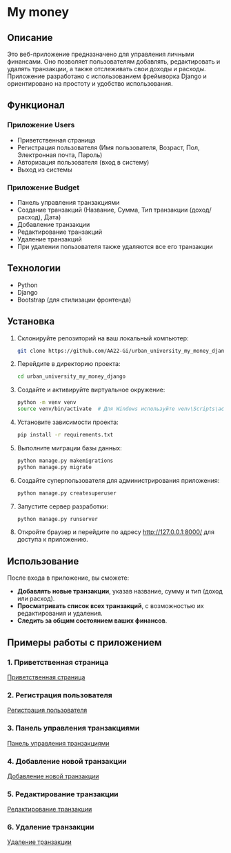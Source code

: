 # My money

## Описание

Это веб-приложение предназначено для управления личными финансами. Оно позволяет пользователям добавлять, редактировать и удалять транзакции, а также отслеживать свои доходы и расходы. Приложение разработано с использованием фреймворка Django и ориентировано на простоту и удобство использования.

## Функционал

### Приложение Users
- Приветственная страница
- Регистрация пользователя (Имя пользователя, Возраст, Пол, Электронная почта, Пароль)
- Авторизация пользователя (вход в систему)
- Выход из системы

### Приложение Budget
- Панель управления транзакциями
- Создание транзакций (Название, Сумма, Тип транзакции (доход/расход), Дата)
- Добавление транзакции
- Редактирование транзакций
- Удаление транзакций
- При удалении пользователя также удаляются все его транзакции

## Технологии

- Python 
- Django
- Bootstrap (для стилизации фронтенда)

## Установка

  1. Склонируйте репозиторий на ваш локальный компьютер:
     ```bash
     git clone https://github.com/AA22-Gi/urban_university_my_money_django.git
     ```

  2. Перейдите в директорию проекта:

     ```bash
     cd urban_university_my_money_django
     ```
   
  3. Создайте и активируйте виртуальное окружение:
     ```bash
     python -m venv venv
     source venv/bin/activate  # Для Windows используйте venv\Scripts\activate
     ```
   
  4. Установите зависимости проекта:
     ```bash
     pip install -r requirements.txt
     ```
   
  5. Выполните миграции базы данных:
     ```bash
     python manage.py makemigrations
     python manage.py migrate
     ```
   
  6. Создайте суперпользователя для администрирования приложения:
     ```bash
     python manage.py createsuperuser
     ```
   
  7. Запустите сервер разработки:
     ```bash
     python manage.py runserver
     ```
   
  8. Откройте браузер и перейдите по адресу http://127.0.0.1:8000/ для доступа к приложению.


## Использование

После входа в приложение, вы сможете:

- **Добавлять новые транзакции**, указав название, сумму и тип (доход или расход).
- **Просматривать список всех транзакций**, с возможностью их редактирования и удаления.
- **Следить за общим состоянием ваших финансов**.


## Примеры работы с приложением

### 1. Приветственная страница

[Приветственная страница](images/welcome_page.png)

### 2. Регистрация пользователя

[Регистрация пользователя](images/registration_page.png)

### 3. Панель управления транзакциями

[Панель управления транзакциями](images/transaction_dashboard.png)

### 4. Добавление новой транзакции

[Добавление новой транзакции](images/add_transaction.png)

### 5. Редактирование транзакции

[Редактирование транзакции](images/edit_transaction.png)

### 6. Удаление транзакции

[Удаление транзакции](images/delete_transaction.png)

